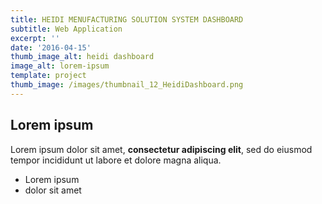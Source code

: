 ```yaml
---
title: HEIDI MENUFACTURING SOLUTION SYSTEM DASHBOARD
subtitle: Web Application
excerpt: ''
date: '2016-04-15'
thumb_image_alt: heidi dashboard
image_alt: lorem-ipsum
template: project
thumb_image: /images/thumbnail_12_HeidiDashboard.png
---
```

## Lorem ipsum

Lorem ipsum dolor sit amet, **consectetur adipiscing elit**, sed do eiusmod tempor incididunt ut labore et dolore magna aliqua.

- Lorem ipsum
- dolor sit amet